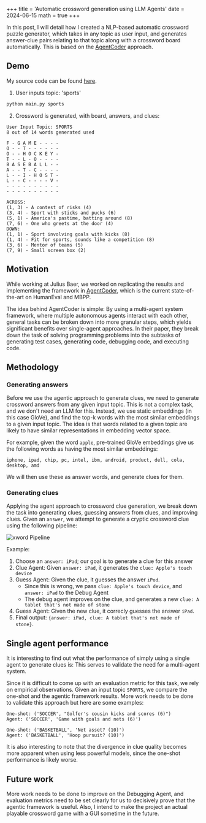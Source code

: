 +++
title = 'Automatic crossword generation using LLM Agents'
date = 2024-06-15
math = true
+++

In this post, I will detail how I created a NLP-based automatic crossword puzzle generator, which takes in any topic as user input, and generates answer-clue pairs relating to that topic along with a crossword board automatically. This is based on the [AgentCoder](https://arxiv.org/abs/2312.13010) approach.

## Demo
My source code can be found [here](https://github.com/jlohding/xword).

1. User inputs topic: 'sports'
```python
python main.py sports
```
2. Crossword is generated, with board, answers, and clues:
```text
User Input Topic: SPORTS
8 out of 14 words generated used

F - G A M E - - - - 
O - - T - - - - - - 
O - - H O C K E Y - 
T - - L - O - - - - 
B A S E B A L L - - 
A - - T - C - - - - 
L - - I - H O S T - 
L - - C - - - - V - 
- - - - - - - - - - 
- - - - - - - - - - 

ACROSS:
(1, 3) - A contest of risks (4)
(3, 4) - Sport with sticks and pucks (6)
(5, 1) - America's pastime, batting around (8)
(7, 6) - One who greets at the door (4)
DOWN:
(1, 1) - Sport involving goals with kicks (8)
(1, 4) - Fit for sports, sounds like a competition (8)
(3, 6) - Mentor of teams (5)
(7, 9) - Small screen box (2)
```

## Motivation
While working at Julius Baer, we worked on replicating the results and implementing the framework in [AgentCoder](https://arxiv.org/abs/2312.13010), which is the current state-of-the-art on HumanEval and MBPP. 

The idea behind AgentCoder is simple: By using a multi-agent system framework, where multiple autonomous agents interact with each other, general tasks can be broken down into more granular steps, which yields significant benefits over single-agent approaches. In their paper, they break down the task of solving programming problems into the subtasks of generating test cases, generating code, debugging code, and executing code. 

## Methodology
### Generating answers
Before we use the agentic approach to generate clues, we need to generate crossword answers from any given input topic. This is not a complex task, and we don't need an LLM for this. Instead, we use static embeddings (in this case GloVe), and find the top-k words with the most similar embeddings to a given input topic. The idea is that words related to a given topic are likely to have similar representations in embedding vector space.

For example, given the word `apple`, pre-trained GloVe embeddings give us the following words as having the most similar embeddings:
```text
iphone, ipad, chip, pc, intel, ibm, android, product, dell, cola, desktop, amd
```

We will then use these as answer words, and generate clues for them.

### Generating clues
Applying the agent approach to crossword clue generation, we break down the task into generating clues, guessing answers from clues, and improving clues. Given an `answer`, we attempt to generate a cryptic crossword clue using the following pipeline:

![xword Pipeline](/img/agent_pipeline.png#center)

Example:
1. Choose an `answer: iPad`; our goal is to generate a clue for this answer
2. Clue Agent: Given `answer: iPad`, it generates the `clue: Apple's touch device`
3. Guess Agent: Given the clue, it guesses the answer `iPod`.
    - Since this is wrong, we pass `clue: Apple's touch device`, and `answer: iPad` to the Debug Agent
    - The debug agent improves on the clue, and generates a new `clue: A tablet that's not made of stone`
4. Guess Agent: Given the new clue, it correcly guesses the answer `iPad`.
5. Final output: `{answer: iPad, clue: A tablet that's not made of stone}`.

## Single agent performance
It is interesting to find out what the performance of simply using a single agent to generate clues is: This serves to validate the need for a multi-agent system. 

Since it is difficult to come up with an evaluation metric for this task, we rely on empirical observations. Given an input topic `SPORTS`, we compare the one-shot and the agentic framework results. More work needs to be done to validate this approach but here are some examples:

```text
One-shot: ('SOCCER', "Golfer's cousin kicks and scores (6)")
Agent: ('SOCCER', 'Game with goals and nets (6)')

One-shot: ('BASKETBALL', 'Net asset? (10)')
Agent: ('BASKETBALL', 'Hoop pursuit? (10)')
```
 
It is also interesting to note that the divergence in clue quality becomes more apparent when using less powerful models, since the one-shot performance is likely worse.

## Future work
More work needs to be done to improve on the Debugging Agent, and evaluation metrics need to be set clearly for us to decisively prove that the agentic framework is useful. Also, I intend to make the project an actual playable crossword game with a GUI sometime in the future.